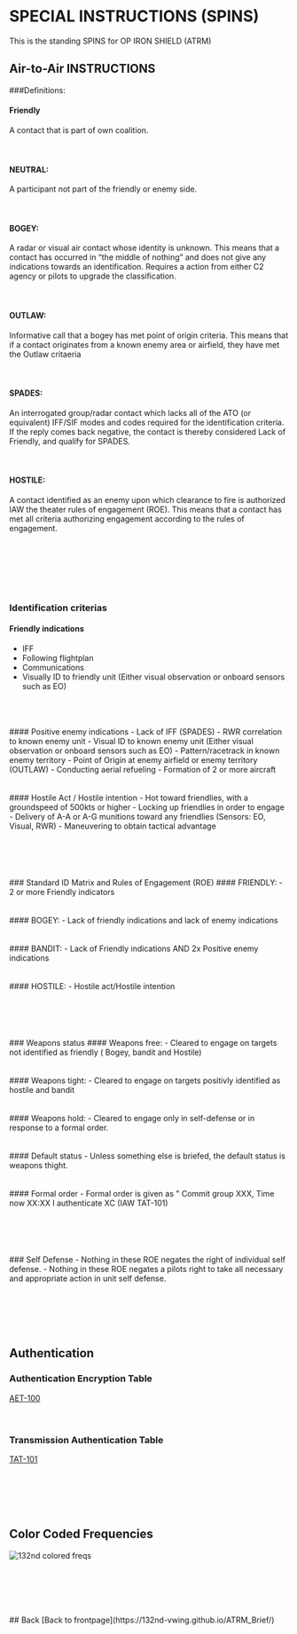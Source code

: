 # SPECIAL INSTRUCTIONS (SPINS)
This is the standing SPINS for OP IRON SHIELD  (ATRM)


## Air-to-Air INSTRUCTIONS

###Definitions:

#### Friendly 
A contact that is part of own coalition.
<br>
<br>
<br>
#### NEUTRAL:
A participant not part of the friendly or enemy side.
<br>
<br>
<br>
#### BOGEY:
A radar or visual air contact whose identity is unknown.
This means that a contact has occurred in “the middle of nothing” and does not give any 
indications towards an identification. Requires a action from either C2 agency or pilots to upgrade the classification.
<br>
<br>
<br>
#### OUTLAW:
Informative call that a bogey has met point of origin criteria.
This means that if a contact originates from a known enemy area or airfield, they have
met the Outlaw critaeria
<br>
<br>
<br>
#### SPADES: 
An interrogated group/radar contact which lacks all of the ATO (or
equivalent) IFF/SIF modes and codes required for the identification criteria.
 If the reply comes back negative, the
contact is thereby considered Lack of Friendly, and qualify for SPADES.
<br>
<br>
<br>
#### HOSTILE:
A contact identified as an enemy upon which clearance to fire is
authorized IAW the theater rules of engagement (ROE).
This means that a contact has met all criteria authorizing engagement according to the
rules of engagement.
<br>
<br> 
<br>
<br>
<br>
<br>
<br>
### Identification criterias
#### Friendly indications
- IFF
- Following flightplan
- Communications
- Visually ID to friendly unit (Either visual observation or onboard sensors such as EO)
<br>
<br>
<br>
#### Positive enemy indications
- Lack of IFF (SPADES)
- RWR correlation to known enemy unit
- Visual ID to known enemy unit (Either visual observation or onboard sensors such as EO)
- Pattern/racetrack in known enemy territory
- Point of Origin at enemy airfield or enemy territory (OUTLAW)
- Conducting aerial refueling
- Formation of 2 or more aircraft
<br>
<br>
<br>
#### Hostile Act / Hostile intention
- Hot toward friendlies, with a groundspeed of 500kts or higher
- Locking up friendlies in order to engage
- Delivery of A-A or A-G munitions toward any friendlies  (Sensors: EO, Visual, RWR)
- Maneuvering to obtain tactical advantage
<br>
<br>
<br>
<br>
<br>
<br>
### Standard ID Matrix and Rules of Engagement (ROE)
#### FRIENDLY:
- 2 or more Friendly indicators
<br>
<br>
<br>
#### BOGEY:
- Lack of friendly indications and lack of enemy indications
<br>
<br>
<br>
#### BANDIT:
- Lack of Friendly indications AND 2x Positive enemy indications
<br>
<br>
<br>
#### HOSTILE:
- Hostile act/Hostile intention 
<br>
<br>
<br>
<br>
<br>
<br>
### Weapons status
#### Weapons free:
- Cleared to engage on targets not identified as friendly ( Bogey, bandit and Hostile)
<br>
<br>
<br>
#### Weapons tight:
- Cleared to engage on targets positivly identified as hostile and bandit
<br>
<br>
<br>
#### Weapons hold:
- Cleared to engage only in self-defense or in response to a formal order.
<br>
<br>
<br>
#### Default status
- Unless something else is briefed, the default status is weapons thight.
<br>
<br>
<br>
#### Formal order
- Formal order is given as " Commit group XXX, Time now XX:XX I authenticate XC (IAW TAT-101)
<br>
<br>
<br>
<br>
<br>
<br>
### Self Defense
- Nothing in these ROE negates the right of individual self defense. 
- Nothing in these ROE negates a pilots right to take all necessary and appropriate action in unit self defense.
<br>
<br>
<br>
<br>
<br>
<br>

## Authentication
### Authentication Encryption Table
[AET-100](https://www.dropbox.com/s/b6mbo7fw2wvnkfi/AET-100_RAMROD_v1.1.pdf?dl=0)
<br>
<br>
<br>
### Transmission Authentication Table
[TAT-101](https://www.dropbox.com/s/6aplu5oktunvclm/TAT-101_V1.2.pdf?dl=0)
<br>
<br>
<br>
<br>
<br>
<br>
## Color Coded Frequencies

![132nd colored freqs](/ATRM_Brief/Files/Pictures/Frequencys.PNG)


<br>
<br>
<br>
<br>
<br>
## Back
[Back to frontpage](https://132nd-vwing.github.io/ATRM_Brief/)